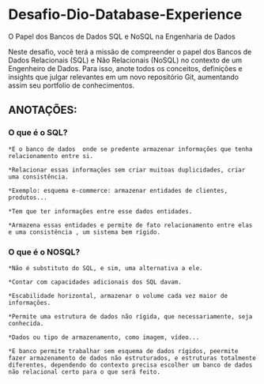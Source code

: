 # Desafio-Dio-Database-Experience
O Papel dos Bancos de Dados SQL e NoSQL na Engenharia de Dados  

Neste desafio, você terá a missão de compreender o papel dos Bancos de Dados Relacionais (SQL) e Não Relacionais (NoSQL) no contexto de um Engenheiro de Dados. Para isso, anote todos os conceitos, definições e insights que julgar relevantes em um novo repositório Git, aumentando assim seu portfolio de conhecimentos.

## ANOTAÇÕES:


###	O que é o SQL?
	
	*É o banco de dados  onde se predente armazenar informações que tenha relacionamento entre si.
	
	*Relacionar essas informações sem criar muitoas duplicidades, criar uma consistência.
	
	*Exemplo: esquema e-commerce: armazenar entidades de clientes, produtos...
	
	*Tem que ter informações entre esse dados entidades.
	
	*Armazena essas entidades e permite de fato relacionamento entre elas e uma consistência , um sistema bem rígido.



###	O que é o NOSQL?
	
	*Não é substituto do SQL, e sim, uma alternativa a ele. 
	
	*Contar com capacidades adicionais dos SQL davam.
	
	*Escabilidade horizontal, armazenar o volume cada vez maior de informações. 
	
	*Permite uma estrutura de dados não rígida, que necessariamente, seja conhecida. 
	
	*Dados ou tipo de armazenamento, como imagem, vídeo... 
	
	*E banco permite trabalhar sem esquema de dados rígidos, peermite fazer armazenamento de dados não estruturados, e estruturas totalmente diferentes, dependendo do contexto precisa escolher um banco de dados não relacional certo para o que será feito.
